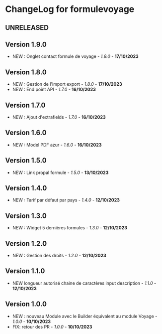 # ChangeLog for formulevoyage

## UNRELEASED

## Version 1.9.0
- NEW : Onglet contact formule de voyage - *1.9.0* - **17/10/2023**

## Version 1.8.0
- NEW : Gestion de l'import export - *1.8.0* - **17/10/2023**
- NEW : End point API - *1.7.0* - **16/10/2023**

## Version 1.7.0
- NEW : Ajout d'extrafields  - *1.7.0* - **16/10/2023**

## Version 1.6.0
- NEW : Model PDF azur - *1.6.0* - **16/10/2023**

## Version 1.5.0
- NEW : Link propal formule - *1.5.0* - **13/10/2023**

## Version 1.4.0
- NEW : Tarif par défaut par pays  - *1.4.0* - **12/10/2023**

## Version 1.3.0
- NEW : Widget 5 dernières formules - *1.3.0* - **12/10/2023**

## Version 1.2.0
- NEW : Gestion des droits - *1.2.0* - **12/10/2023**

## Version 1.1.0
- NEW longueur autorisé chaine de caractères input description  - *1.1.0* - **12/10/2023**

## Version 1.0.0
- NEW : nouveau Module avec le Builder équivalent au module Voyage - *1.0.0* - **10/10/2023**
- FIX: retour des PR - *1.0.0* - **10/10/2023**
